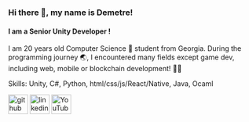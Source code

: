 ### Hi there 👋, my name is Demetre!
#### I am a **Senior Unity Developer** !

I am 20 years old  Computer Science 🥼 student from Georgia. During the programming journey 🌏, I encountered many fields except game dev, including web, mobile or blockchain development! 👨‍💻

Skills: Unity, C#, Python, html/css/js/React/Native, Java, Ocaml


[<img src='https://cdn.jsdelivr.net/npm/simple-icons@3.0.1/icons/github.svg' alt='github' height='40'>](https://github.com/DemetreShonia)  [<img src='https://cdn.jsdelivr.net/npm/simple-icons@3.0.1/icons/linkedin.svg' alt='linkedin' height='40'>](https://www.linkedin.com/in/https://www.linkedin.com/in/demetre-shonia-958663228//)  [<img src='https://cdn.jsdelivr.net/npm/simple-icons@3.0.1/icons/youtube.svg' alt='YouTube' height='40'>](https://www.youtube.com/channel/https://www.youtube.com/c/shonia)  

